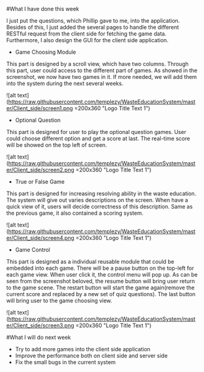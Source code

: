 #What I have done this week


I just put the questions, which Phillip gave to me, into the application. Besides of this, I just added the several pages to handle the different RESTful request from the client side for fetching the game data. Furthermore, I also design the GUI for the client side application.
 
 * Game Choosing Module

This part is designed by a scroll view, which have two columns. Through this part, user could access to the different part of games. As showed in the screenshot, we now have two games in it. If more needed, we will add them into the system during the next several weeks.
 
![alt text](https://raw.githubusercontent.com/templezy/WasteEducationSystem/master/Client_side/screen1.png =200x360 "Logo Title Text 1")

* Optional Question

This part is designed for user to play the optional question games. User could choose different option and get a score at last. The real-time score will be showed on the top left of screen.

![alt text](https://raw.githubusercontent.com/templezy/WasteEducationSystem/master/Client_side/screen2.png =200x360 "Logo Title Text 1")


* True or False Game

This part is designed for increasing resolving ability in the waste education. The system will give out varies descriptions on the screen. When have a quick view of it, users will decide correctness of this description. Same as the previous game, it also contained a scoring system.

![alt text](https://raw.githubusercontent.com/templezy/WasteEducationSystem/master/Client_side/screen4.png =200x360 "Logo Title Text 1")


* Game Control

This part is designed as a individual reusable module that could be embedded into each game. There will be a pause button on the top-left for each game view. When user click it, the control menu will pop up. As can be seen from the screenshot beloved, the resume button will bring user return to the game scene. The restart button will start the game again(remove the current score and replaced by a new set of quiz questions). The last button will bring user to the game choosing view.


![alt text](https://raw.githubusercontent.com/templezy/WasteEducationSystem/master/Client_side/screen3.png =200x360 "Logo Title Text 1")


#What I will do next week

* Try to add more games into the client side application
* Improve the performance both on client side and server side
* Fix the small bugs in the current system